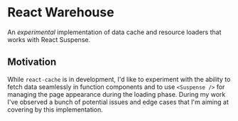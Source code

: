 # React Warehouse

An _experimental_ implementation of data cache and resource loaders that works
with React Suspense.

## Motivation

While `react-cache` is in development, I'd like to experiment with the ability
to fetch data seamlessly in function components and to use `<Suspense />` for
managing the page appearance during the loading phase. During my work I've
observed a bunch of potential issues and edge cases that I'm aiming at covering
by this implementation.
